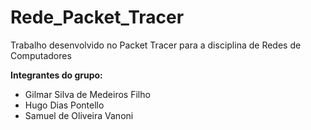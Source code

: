 # Rede_Packet_Tracer
Trabalho desenvolvido no Packet Tracer para a disciplina de Redes de Computadores

**Integrantes do grupo:**
- Gilmar Silva de Medeiros Filho
- Hugo Dias Pontello
- Samuel de Oliveira Vanoni
